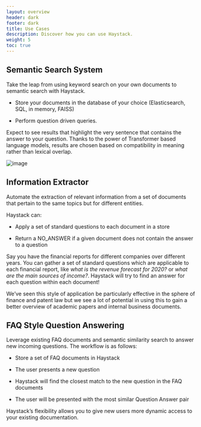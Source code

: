 ```yaml
---
layout: overview
header: dark
footer: dark
title: Use Cases
description: Discover how you can use Haystack.
weight: 5
toc: true
---
```


## Semantic Search System

Take the leap from using keyword search on your own documents to semantic search with Haystack.

- Store your documents in the database of your choice (Elasticsearch, SQL, in memory, FAISS)

- Perform question driven queries.

Expect to see results that highlight the very sentence that contains the answer to your question.
Thanks to the power of Transformer based language models, results are chosen based on compatibility in meaning
rather than lexical overlap.

![image](/images/search.png)

## Information Extractor

Automate the extraction of relevant information from a set of documents that pertain to the same topics but for different entities.

Haystack can:

- Apply a set of standard questions to each document in a store

- Return a NO_ANSWER if a given document does not contain the answer to a question

Say you have the financial reports for different companies over different years.
You can gather a set of standard questions which are applicable to each financial report,
like _what is the revenue forecast for 2020?_ or _what are the main sources of income?_.
Haystack will try to find an answer for each question within each document!

We’ve seen this style of application be particularly effective in the sphere of finance and patent law
but we see a lot of potential in using this to gain a better overview of academic papers and internal business documents.

## FAQ Style Question Answering

Leverage existing FAQ documents and semantic similarity search to answer new incoming questions.
The workflow is as follows:

- Store a set of FAQ documents in Haystack

- The user presents a new question

- Haystack will find the closest match to the new question in the FAQ documents

- The user will be presented with the most similar Question Answer pair

Haystack’s flexibility allows you to give new users more dynamic access to your existing documentation.
